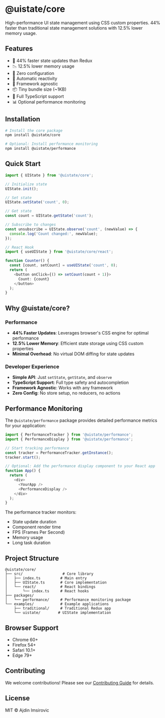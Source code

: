 # @uistate/core

High-performance UI state management using CSS custom properties. 44% faster than traditional state management solutions with 12.5% lower memory usage.

## Features

- 🚀 44% faster state updates than Redux
- 📉 12.5% lower memory usage
- 🎯 Zero configuration
- 🔄 Automatic reactivity
- 🎨 Framework agnostic
- 📦 Tiny bundle size (~1KB)
- 💪 Full TypeScript support
- 📊 Optional performance monitoring

## Installation

```bash
# Install the core package
npm install @uistate/core

# Optional: Install performance monitoring
npm install @uistate/performance
```

## Quick Start

```typescript
import { UIState } from '@uistate/core';

// Initialize state
UIState.init();

// Set state
UIState.setState('count', 0);

// Get state
const count = UIState.getState('count');

// Subscribe to changes
const unsubscribe = UIState.observe('count', (newValue) => {
  console.log('Count changed:', newValue);
});

// React Hook
import { useUIState } from '@uistate/core/react';

function Counter() {
  const [count, setCount] = useUIState('count', 0);
  return (
    <button onClick={() => setCount(count + 1)}>
      Count: {count}
    </button>
  );
}
```

## Why @uistate/core?

### Performance

- **44% Faster Updates**: Leverages browser's CSS engine for optimal performance
- **12.5% Lower Memory**: Efficient state storage using CSS custom properties
- **Minimal Overhead**: No virtual DOM diffing for state updates

### Developer Experience

- **Simple API**: Just `setState`, `getState`, and `observe`
- **TypeScript Support**: Full type safety and autocompletion
- **Framework Agnostic**: Works with any framework
- **Zero Config**: No store setup, no reducers, no actions

## Performance Monitoring

The `@uistate/performance` package provides detailed performance metrics for your application:

```typescript
import { PerformanceTracker } from '@uistate/performance';
import { PerformanceDisplay } from '@uistate/performance';

// Start tracking performance
const tracker = PerformanceTracker.getInstance();
tracker.start();

// Optional: Add the performance display component to your React app
function App() {
  return (
    <div>
      <YourApp />
      <PerformanceDisplay />
    </div>
  );
}
```

The performance tracker monitors:
- State update duration
- Component render time
- FPS (Frames Per Second)
- Memory usage
- Long task duration

## Project Structure

```
@uistate/core/
├── src/                  # Core library
│   ├── index.ts         # Main entry
│   ├── UIState.ts       # Core implementation
│   └── react/           # React bindings
│       └── index.ts     # React hooks
├── packages/
│   └── performance/     # Performance monitoring package
└── examples/            # Example applications
    ├── traditional/     # Traditional Redux app
    └── uistate/        # UIState implementation
```

## Browser Support

- Chrome 60+
- Firefox 54+
- Safari 10.1+
- Edge 79+

## Contributing

We welcome contributions! Please see our [Contributing Guide](CONTRIBUTING.md) for details.

## License

MIT © Ajdin Imsirovic
